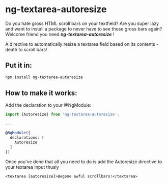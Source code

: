 
# ng-textarea-autoresize

Do you hate gross HTML scroll bars on your textfield? 
Are you super lazy and want to install a package to never have to see those gross bars again?
Welcome friend you need ***ng-textarea-autoresize*** !

A directive to automatically resize a textarea field based on its contents - death to scroll bars!

## Put it in:

```bash
npm install ng-textarea-autoresize
```

## How to make it works:

Add the declaration to your @NgModule:

```typescript
import {Autoresize} from 'ng-textarea-autoresize';

...

@NgModule({
  declarations: [
    Autoresize
  ]
})
```

Once you've done that all you need to do is add the Autoresize directive to your textarea input thusly
```
<textarea [autoresize]>Begone awful scrollbars!</textarea>
```